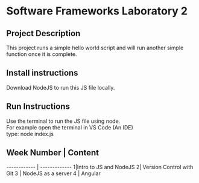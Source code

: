 # Software Frameworks Laboratory 2


## Project Description  

This project runs a simple hello world script and will run another simple function once it is complete.

## Install instructions  
Download NodeJS to run this JS file locally.

## Run Instructions  
Use the terminal to run the JS file using node.  
For example open the terminal in VS Code (An IDE)   
type: node index.js


## Week Number | Content
------------ | -------------
1|Intro to JS and NodeJS
2| Version Control with Git
3 | NodeJS as a server
4 | Angular
